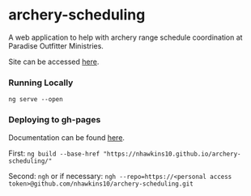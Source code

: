 # archery-scheduling

A web application to help with archery range schedule coordination at Paradise Outfitter Ministries.

Site can be accessed [here](https://nhawkins10.github.io/archery-scheduling/).

### Running Locally
`ng serve --open `

### Deploying to gh-pages
Documentation can be found [here](https://www.npmjs.com/package/angular-cli-ghpages).

First: ` ng build --base-href "https://nhawkins10.github.io/archery-scheduling/" `

Second: `ngh`
or if necessary: `ngh --repo=https://<personal access token>@github.com/nhawkins10/archery-scheduling.git`
